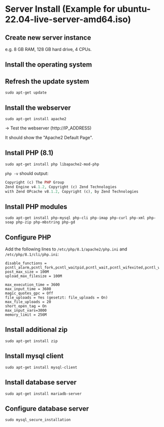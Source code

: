 # Server Install (Example for ubuntu-22.04-live-server-amd64.iso)

## Create new server instance
e.g. 8 GB RAM, 128 GB hard drive, 4 CPUs.

## Install the operating system

## Refresh the update system
`sudo apt-get update`

## Install the webserver
`sudo apt-get install apache2`

-> Test the webserver (http://IP_ADDRESS)

It should show the "Apache2 Default Page".

## Install PHP (8.1)
`sudo apt-get install php libapache2-mod-php`

`php -v` should output:

```PHP 8.1.2 (cli) (built: Jun 13 2022 13:52:54) (NTS)
Copyright (c) The PHP Group
Zend Engine v4.1.2, Copyright (c) Zend Technologies
with Zend OPcache v8.1.2, Copyright (c), by Zend Technologies
```

## Install PHP modules
`sudo apt-get install php-mysql php-cli php-imap php-curl php-xml php-soap php-zip php-mbstring php-gd`

## Configure PHP

Add the following lines to `/etc/php/8.1/apache2/php.ini` and `/etc/php/8.1/cli/php.ini`:

```
disable_functions = pcntl_alarm,pcntl_fork,pcntl_waitpid,pcntl_wait,pcntl_wifexited,pcntl_wifstopped,pcntl_wifsignaled,pcntl_wexitstatus,pcntl_wtermsig,pcntl_wstopsig,pcntl_signal,pcntl_signal_dispatch,pcntl_get_last_error,pcntl_strerror,pcntl_sigprocmask,pcntl_sigwaitinfo,pcntl_sigtimedwait,pcntl_exec,pcntl_getpriority,pcntl_setpriority,dl,highlight_file,show_source,proc_open,popen
post_max_size = 100M
upload_max_filesize = 100M

max_execution_time = 3600
max_input_time = 3600
magic_quotes_gpc = Off
file_uploads = Yes (gesetzt: file_uploads = On)
max_file_uploads = 20
short_open_tag = On
max_input_vars=3000
memory_limit = 256M
```

## Install additional zip
`sudo apt-get install zip`

## Install mysql client
`sudo apt-get install mysql-client`

## Install database server
`sudo apt-get install mariadb-server`

## Configure database server
`sudo mysql_secure_installation`
